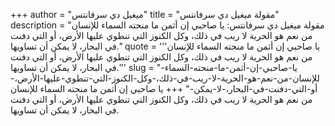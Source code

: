 +++
author = "ميغيل دي سرفانتس"
title = "مقولة ميغيل دي سرفانتس"
description = "مقولة ميغيل دي سرفانتس: يا صاحبي إن أثمن ما منحته السماء للإنسان من نعم هو الحرية لا ريب في ذلك، وكل الكنوز التي تنطوي عليها الأرض، أو التي دفنت في البحار، لا يمكن أن تساويها."
quote = '''يا صاحبي إن أثمن ما منحته السماء للإنسان من نعم هو الحرية لا ريب في ذلك، وكل الكنوز التي تنطوي عليها الأرض، أو التي دفنت في البحار، لا يمكن أن تساويها.'''
slug = "يا-صاحبي-إن-أثمن-ما-منحته-السماء-للإنسان-من-نعم-هو-الحرية-لا-ريب-في-ذلك،-وكل-الكنوز-التي-تنطوي-عليها-الأرض،-أو-التي-دفنت-في-البحار،-لا-يمكن-"
+++
يا صاحبي إن أثمن ما منحته السماء للإنسان من نعم هو الحرية لا ريب في ذلك، وكل الكنوز التي تنطوي عليها الأرض، أو التي دفنت في البحار، لا يمكن أن تساويها.

